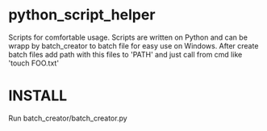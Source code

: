 # python_script_helper
Scripts for comfortable usage.
Scripts are written on Python and can be wrapp by batch_creator to batch file for easy use on Windows.
After create batch files add path with this files to 'PATH' and just call from cmd like 'touch FOO.txt'

# INSTALL
Run batch_creator/batch_creator.py

